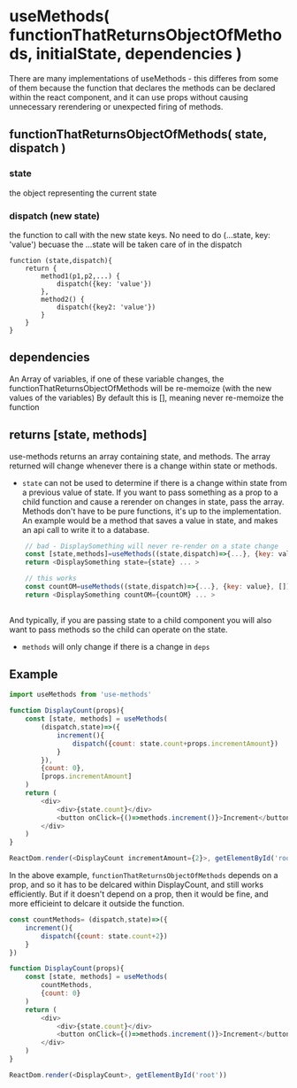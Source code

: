 # useMethods( functionThatReturnsObjectOfMethods, initialState, dependencies )

There are many implementations of useMethods - this differes from some of them because 
the function that declares the methods can be declared within the react component, and it can use props without
causing unnecessary rerendering or unexpected firing of methods.

## functionThatReturnsObjectOfMethods( state, dispatch )
### state
the object representing the current state
### dispatch (new state)
the function to call with the new state keys.  No need to do (...state, key: 'value') becuase the ...state will be taken care of in the dispatch
```
function (state,dispatch){
    return {
        method1(p1,p2,...) { 
            dispatch({key: 'value'})
        },
        method2() {
            dispatch({key2: 'value'})
        }
    }
}
```
## dependencies
An Array of variables, if one of these variable changes, the functionThatReturnsObjectOfMethods will be re-memoize (with the new values of the variables)
By default this is [], meaning never re-memoize the function

## returns [state, methods]
use-methods returns an array containing state, and methods. The array returned will change whenever there is a change within state or methods. 

- `state`  can not be used to determine if there is a change within state from a previous value of state. If you want to pass something as a prop to a child function and cause a rerender on changes in state, pass the array.  Methods don't have to be pure functions, it's up to the implementation. An example would be a method that saves a value in state, and makes an api call to write it to a database. 

```js
    // bad - DisplaySomething will never re-render on a state change
    const [state,methods]=useMethods((state,dispatch)=>{...}, {key: value}, [])
    return <DisplaySomething state={state} ... >
```
```js
    // this works
    const countOM=useMethods((state,dispatch)=>{...}, {key: value}, [])
    return <DisplaySomething countOM={countOM} ... >
    
```
And typically, if you are passing state to a child component you will also want to pass methods so the child can operate on the state.

- `methods` will only change if there is a change in `deps`

## Example
```js
import useMethods from 'use-methods'

function DisplayCount(props){
    const [state, methods] = useMethods(
        (dispatch,state)=>({
            increment(){
                dispatch({count: state.count+props.incrementAmount})
            }
        }), 
        {count: 0}, 
        [props.incrementAmount]
    )
    return (
        <div>
            <div>{state.count}</div>
            <button onClick={()=>methods.increment()}>Increment</button>
        </div>
    )
}

ReactDom.render(<DisplayCount incrementAmount={2}>, getElementById('root'))
```
In the above example, `functionThatReturnsObjectOfMethods` depends on a prop, and so it has to be delcared within DisplayCount, and still works efficiently. But if it doesn't depend on a prop, then it would be fine, and more efficieint to delcare it outside the function.

```js
const countMethods= (dispatch,state)=>({
    increment(){
        dispatch({count: state.count+2})
    }
})

function DisplayCount(props){
    const [state, methods] = useMethods(
        countMethods,
        {count: 0}
    )
    return (
        <div>
            <div>{state.count}</div>
            <button onClick={()=>methods.increment()}>Increment</button>
        </div>
    )
}

ReactDom.render(<DisplayCount>, getElementById('root'))
```
